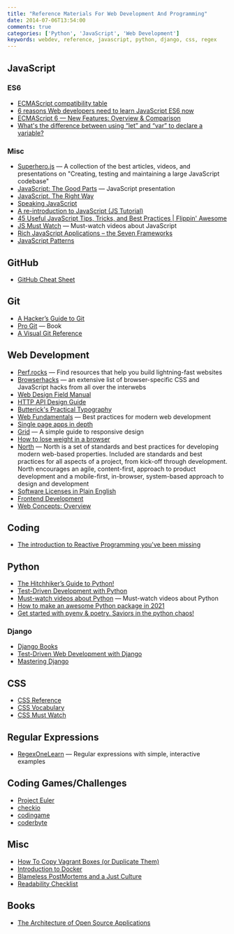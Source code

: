 ```yaml
---
title: "Reference Materials For Web Development And Programming"
date: 2014-07-06T13:54:00
comments: true
categories: ['Python', 'JavaScript', 'Web Development']
keywords: webdev, reference, javascript, python, django, css, regex
---
```

## JavaScript

### ES6
* [ECMAScript compatibility table](http://kangax.github.io/compat-table/es6/)
* [6 reasons Web developers need to learn JavaScript ES6 now](https://thenextweb.com/dd/2016/03/09/6-reasons-need-learn-javascript-es6-now-not-later/)
* [ECMAScript 6 — New Features: Overview & Comparison](http://es6-features.org/)
* [What's the difference between using “let” and “var” to declare a variable?](http://stackoverflow.com/questions/762011/whats-the-difference-between-using-let-and-var-to-declare-a-variable)

### Misc
* [Superhero.js](http://superherojs.com) — A collection of the best articles, videos, and presentations on "Creating, testing and maintaining a large JavaScript codebase"
* [JavaScript: The Good Parts](http://gnab.github.io/js-workshop/) — JavaScript presentation
* [JavaScript. The Right Way](http://jstherightway.org/)
* [Speaking JavaScript](http://speakingjs.com/es5/index.html)
* [A re-introduction to JavaScript (JS Tutorial)](https://developer.mozilla.org/en-US/docs/Web/JavaScript/A_re-introduction_to_JavaScript)
* [45 Useful JavaScript Tips, Tricks, and Best Practices | Flippin' Awesome](http://flippinawesome.org/2013/12/23/45-useful-javascript-tips-tricks-and-best-practices)
* [JS Must Watch](https://github.com/bolshchikov/js-must-watch) — Must-watch videos about JavaScript
* [Rich JavaScript Applications – the Seven Frameworks](http://blog.stevensanderson.com/2012/08/01/rich-javascript-applications-the-seven-frameworks-throne-of-js-2012/)
* [JavaScript Patterns](http://shichuan.github.io/javascript-patterns/)

## GitHub
* [GitHub Cheat Sheet](http://github.com/tiimgreen/github-cheat-sheet)

## Git
* [A Hacker’s Guide to Git](http://wildlyinaccurate.com/a-hackers-guide-to-git)
* [Pro Git](http://git-scm.com/book/en/v2) — Book
* [A Visual Git Reference](http://marklodato.github.io/visual-git-guide/index-en.html)

## Web Development
* [Perf.rocks](http://www.perf.rocks/) — Find resources that help you build lightning-fast websites
* [Browserhacks](http://browserhacks.com/) — an extensive list of browser-specific CSS and JavaScript hacks from all over the interwebs
* [Web Design Field Manual](http://webfieldmanual.com/)
* [HTTP API Design Guide](https://github.com/interagent/http-api-design)
* [Butterick's Practical Typography](http://practicaltypography.com/)
* [Web Fundamentals](https://developers.google.com/web/fundamentals/) — Best practices for modern web development
* [Single page apps in depth](http://singlepageappbook.com/)
* [Grid](http://www.adamkaplan.me/grid/) — A simple guide to responsive design
* [How to lose weight in a browser](http://browserdiet.com/en/)
* [North](https://github.com/north/north) — North is a set of standards and best practices for developing modern web-based properties. Included are standards and best practices for all aspects of a project, from kick-off through development. North encourages an agile, content-first, approach to product development and a mobile-first, in-browser, system-based approach to design and development
* [Software Licenses in Plain English](https://tldrlegal.com/)
* [Frontend Development](https://github.com/dypsilon/frontend-dev-bookmarks)
* [Web Concepts: Overview](https://webconcepts.info/concepts/)

## Coding
* [The introduction to Reactive Programming you've been missing](https://gist.github.com/staltz/868e7e9bc2a7b8c1f754)

## Python
* [The Hitchhiker’s Guide to Python!](http://docs.python-guide.org/en/latest/)
* [Test-Driven Development with Python](http://chimera.labs.oreilly.com/books/1234000000754)
* [Must-watch videos about Python](https://github.com/s16h/py-must-watch) — Must-watch videos about Python
* [How to make an awesome Python package in 2021](https://antonz.org/python-packaging/)
* [Get started with pyenv & poetry. Saviors in the python chaos!](https://blog.jayway.com/2019/12/28/pyenv-poetry-saviours-in-the-python-chaos/)

### Django
* [Django Books](https://www.twoscoopspress.com/pages/current-django-books)
* [Test-Driven Web Development with Django](http://test-driven-django-development.readthedocs.org/en/latest/)
* [Mastering Django](http://masteringdjango.com/)

## CSS
* [CSS Reference](http://tympanus.net/codrops/css_reference/)
* [CSS Vocabulary](http://pumpula.net/p/apps/css-vocabulary/)
* [CSS Must Watch](https://github.com/AllThingsSmitty/must-watch-css)

## Regular Expressions
* [RegexOneLearn](http://regexone.com/) — Regular expressions with simple, interactive examples

## Coding Games/Challenges
* [Project Euler](https://projecteuler.net/)
* [checkio](https://www.checkio.org/)
* [codingame](http://www.codingame.com/)
* [coderbyte](http://coderbyte.com/)

## Misc
* [How To Copy Vagrant Boxes (or Duplicate Them)](http://www.dev-metal.com/copy-duplicate-vagrant-box/)
* [Introduction to Docker](http://www.youtube.com/watch?v=9bvdc55xYdo)
* [Blameless PostMortems and a Just Culture](https://codeascraft.com/2012/05/22/blameless-postmortems/)
* [Readability Checklist](https://readabilityguidelines.co.uk/readability-checklist/)

## Books
* [The Architecture of Open Source Applications](http://aosabook.org/en/index.html)
